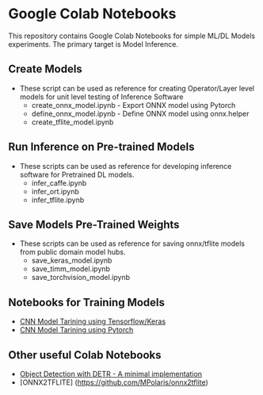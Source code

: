 # Google Colab Notebooks
  This repository contains Google Colab Notebooks for simple ML/DL Models experiments. The primary target is Model Inference.

## Create Models
- These script can be used as reference for creating Operator/Layer level models for unit level testing of Inference Software
  - create_onnx_model.ipynb - Export ONNX model using Pytorch
  - define_onnx_model.ipynb - Define ONNX model using onnx.helper
  - create_tflite_model.ipynb

## Run Inference on Pre-trained Models
- These scripts can be used as reference for developing inference software for Pretrained DL models. 
  -  infer_caffe.ipynb
  -  infer_ort.ipynb
  -  infer_tflite.ipynb

## Save Models Pre-Trained Weights
- These scripts can be used as reference for saving onnx/tflite models from public domain model hubs. 
  - save_keras_model.ipynb
  - save_timm_model.ipynb
  - save_torchvision_model.ipynb

## Notebooks for Training Models
  - [CNN Model Tarining using Tensorflow/Keras](https://www.tensorflow.org/tutorials/images/cnn)
  - [CNN Model Tarining using Pytorch](https://pytorch.org/tutorials/beginner/blitz/cifar10_tutorial.html)

## Other useful Colab Notebooks
  - [Object Detection with DETR - A minimal implementation](https://colab.research.google.com/github/facebookresearch/detr/blob/colab/notebooks/detr_demo.ipynb)
  - [ONNX2TFLITE] (https://github.com/MPolaris/onnx2tflite)
